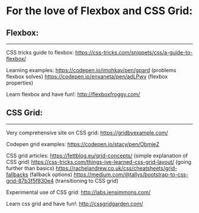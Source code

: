 # For the love of Flexbox and CSS Grid:

## Flexbox:
--------------------------------------------------------------------------------

CSS tricks guide to flexbox:
https://css-tricks.com/snippets/css/a-guide-to-flexbox/

Learning examples:
https://codepen.io/imohkay/pen/gpard (problems flexbox solves)
https://codepen.io/enxaneta/pen/adLPwv (flexbox properties)

Learn flexbox and have fun!:
http://flexboxfroggy.com/

## CSS Grid:
--------------------------------------------------------------------------------

Very comprehensive site on CSS grid:
https://gridbyexample.com/

Codepen grid examples:
https://codepen.io/stacy/pen/ObmjeZ

CSS grid articles:
https://fettblog.eu/grid-concepts/ (simple explanation of CSS grid)
https://css-tricks.com/things-ive-learned-css-grid-layout/ (going further than basics)
https://rachelandrew.co.uk/css/cheatsheets/grid-fallbacks (fallback options)
https://medium.com/@tallys/bootstrap-to-css-grid-87b3f5f830e4 (transitioning to CSS grid)

Experimental use of CSS grid:
http://labs.jensimmons.com/

Learn css grid and have fun!:
http://cssgridgarden.com/
